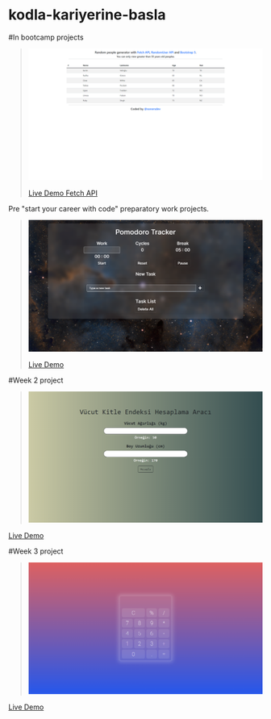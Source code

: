 # kodla-kariyerine-basla


#In bootcamp projects

>  ![#Week 1 project](https://raw.githubusercontent.com/sonersimsekdev/kodla-kariyerine-basla/main/Bootcamp/Week-1/demo.PNG)
>
>[Live Demo Fetch API](https://sonersimsekdev.github.io/kodla-kariyerine-basla/Bootcamps/Week-1/)




Pre "start your career with code" preparatory work projects.


>  ![#Week 1 project](https://raw.githubusercontent.com/sonersimsekdev/kodla-kariyerine-basla/main/Week-1/pomodoroApp/demo.png)
>
>[Live Demo](https://sonersimsekdev.github.io/kodla-kariyerine-basla/Week-1/pomodoroApp/index.html)

#Week 2 project
>
>  ![#Week 2 project](https://raw.githubusercontent.com/sonersimsekdev/kodla-kariyerine-basla/main/Week-2/body-vanilla/demo.png)
>  
[Live Demo](https://sonersimsekdev.github.io/kodla-kariyerine-basla/Week-2/body-vanilla/index.html)

#Week 3 project
>
>  ![#Week 3 project](https://raw.githubusercontent.com/sonersimsekdev/kodla-kariyerine-basla/main/Week-3/calculator%20app/demo.png)
>
[Live Demo](https://sonersimsekdev.github.io/kodla-kariyerine-basla/Week-3/calculator%20app/index.html)

